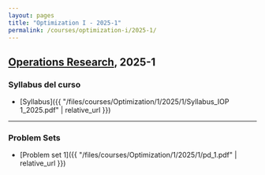 ```yaml
---
layout: pages
title: "Optimization I - 2025-1"
permalink: /courses/optimization-i/2025-1/
---
```


## [Operations Research](https://MarceloGallardoB.github.io/files/courses/Optimization/1/2025/Syllabus_IOP_1_2025.pdf), 2025-1

### Syllabus del curso
- [Syllabus]({{ "/files/courses/Optimization/1/2025/1/Syllabus_IOP 1_2025.pdf" | relative_url }})

---

### Problem Sets
- [Problem set 1]({{ "/files/courses/Optimization/1/2025/1/pd_1.pdf" | relative_url }})
